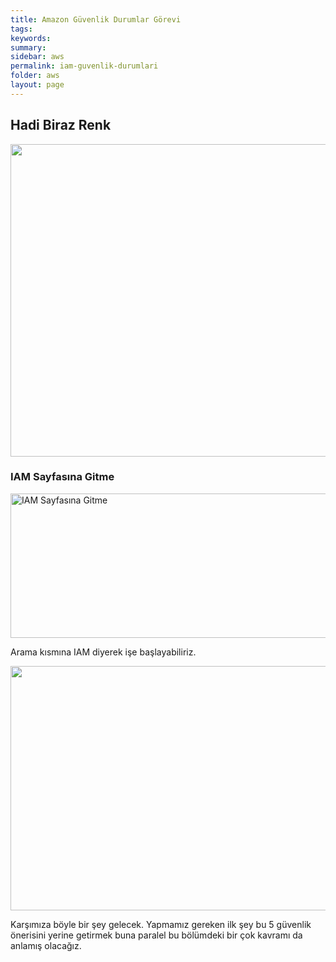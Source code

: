 ```yaml
---
title: Amazon Güvenlik Durumlar Görevi
tags:
keywords: 
summary: 
sidebar: aws
permalink: iam-guvenlik-durumlari
folder: aws
layout: page
---
```


## Hadi Biraz Renk 

<img src="https://forumlogs.com/uploads/default/original/2X/0/0d274156bbb5882477a0df2bc7a238c5456a0519.jpg" width="580" height="500">

### IAM Sayfasına Gitme

<img alt="IAM Sayfasına Gitme" src="https://forumlogs.com/uploads/default/original/2X/0/0c55fcd6b65fde9c0f2b3fc9496def1f4edd32d7.JPG" width="690" height="231">



Arama kısmına IAM diyerek işe başlayabiliriz.


<img src="https://forumlogs.com/uploads/default/original/2X/6/6ab68a2b4b5fad3c56ccca3c10feec9b6658cb60.JPG" width="690" height="391">

Karşımıza böyle bir şey gelecek. Yapmamız gereken ilk şey bu 5 güvenlik önerisini yerine getirmek buna paralel bu bölümdeki bir çok kavramı da anlamış olacağız.